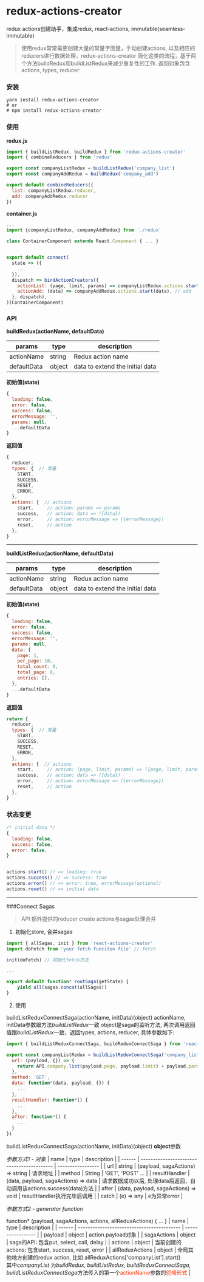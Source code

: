 # redux-actions-creator
redux actions创建助手，集成redux, react-actions, immutable(seamless-immutable)

> 使用redux常常需要创建大量的常量字面量，手动创建actions, 以及相应的reducers进行数据处理，redux-actions-creator
简化这类的流程，基于两个方法buildRedux和buildListRedux来减少重复性的工作. 返回对象包含actions, types, reducer



### 安装

```terminal
yarn install redux-actions-creator
# or
# npm install redux-actions-creator
```



### 使用
**redux.js**
```javascript
import { buildListRedux, buildRedux } from 'redux-actions-creator'
import { combineReducers } from 'redux'

export const companyListRedux = buildListRedux('company_list')
export const companyAddRedux = buildRedux('company_add')

export default combineReducers({
  list: companyListRedux.reducer,
  add: companyAddRedux.reducer
})

```


**container.js**
```javascript
...
import {companyListRedux, companyAddRedux} from './redux'

class ContainerComponent extends React.Component { ... }


export default connect(
  state => ({
    ...
  }),
  dispatch => bindActionCreators({
    actionList: (page, limit, params) => companyListRedux.actions.start(page, limit, params), // list
    actionAdd: (data) => companyAddRedux.actions.start(data), // add
  }, dispatch),
)(ContainerComponent)

```



### API

**buildRedux(actionName, defaultData)**

| params      | type   | description                     |
| ----------- | ------ | ------------------------------- |
| actionName  | string | Redux action name               |
| defaultData | object | data to extend the initial data |


**初始值(state)**

```javascript
{
  loading: false,
  error: false,
  success: false,
  errorMessage: '',
  params: null,
  ...defaultData
}
```

**返回值**

```javascript
{
  reducer, 
  types: {  // 常量
    START,
    SUCCESS,
    RESET,
    ERROR,
  },
  actions: {  // actions
    start,     // action: params => params
    success,   // action: data => ({data})
    error,     // action: errorMessage => ({errorMessage})
    reset,     // action
  },
}
```



---

**buildListRedux(actionName, defaultData)**

| params      | type   | description                     |
| ----------- | ------ | ------------------------------- |
| actionName  | string | Redux action name               |
| defaultData | object | data to extend the initial data |


**初始值(state)**

```javascript
{
  loading: false,
  error: false,
  success: false,
  errorMessage: '',
  params: null,
  data: {
    page: 1,
    per_page: 10,
    total_count: 0,
    total_page: 0,
    entries: [],
  },
  ...defaultData
}
```


**返回值**

```javascript
return {
  reducer, 
  types: {  // 常量
    START,
    SUCCESS,
    RESET,
    ERROR,
  },
  actions: {  // actions
    start,     // action: (page, limit, params) => ({page, limit, params})
    success,   // action: data => ({data})
    error,     // action: errorMessage => ({errorMessage})
    reset,     // action
  },
}
```



### 状态变更
```javascript
/* initial data */
{
  loading: false,
  success: false,
  error: false,
}


actions.start() // => loading: true 
actions.success() // => success: true
actions.error() // => error: true, errorMessage(optional)
actions.reset() // => initial data

```

---

###Connect Sagas
>API 额外提供的reducer create actions与sagas处理合并

1. 初始化store, 合并sagas

```javascript
import { allSagas, init } from 'react-actions-creator'
import doFetch from 'your fetch funciton file' // fetch

init(doFetch) // 初始化fetch方法

...

export default function* rootSaga(getState) {
    yield all(sagas.concat(allSagas))
}

```

2. 使用

buildListReduxConnectSaga(actionName, initData)(object)
actionName, initData参数跟方法*buildListRedux*一致
object是saga的监听方法, 两次调用返回值跟*buildListRedux*一致，返回types, actions, reducer, 具体参数如下:


```javascript
import { buildListReduxConnectSaga, buildReduxConnectSaga } from 'react-actions-creator'

export const companyListRedux = buildListReduxConnectSaga('company_list', {})({
  url: (payload, {}) => {
    return API.company.list(payload.page, payload.limit) + payload.params
  },
  method: 'GET',
  data: function*(data, payload, {}) {
    ...
  },
  resultHandler: function*() {
    ...
  },
  after: function*() {
    ...
  }
})
```

buildListReduxConnectSaga(actionName, initData)(object) **object**参数

*参数方式1 - 对象*
| name   | type                                       | description       |
| ------ | ------------------------------------------ | ----------------- |
| url    | string \| (payload, sagaActions) => string | 请求地址          |
| method | String                                     | 'GET', 'POST' ... |
| resultHandler | (data, payload, sagaActions) => data | 请求数据成功以后, 处理data后返回，自动调用该actions.success(data)方法 |
| after | (data, payload, sagaActions) => void | resultHandler执行完毕后调用 |
| catch | (e) => any                           | e为异常error |



*参数方式2 - generator function*

function* (payload, sagaActions, actions, allReduxActions) { ... }
| name   | type                                       | description       |
| ------ | ------------------------------------------ | ----------------- |
| payload  | object | action.payload对象     |
| sagaActions | object | saga的API: 包含put, select, call, delay |
| actions |  object | 当前创建的actions: 包含start, success, reset, error |
| allReduxActions | object  | 全局其他地方创建的redux action, 比如 allReduxActions['companyList'].start()<br />其中*companyList* 为*buildRedux, buildListRedux, buildReduxConnectSaga, buildListReduxConnectSaga*方法传入的第一个<font color=#f30>actionName</font>参数的<font color=#f30>驼峰形式</font> |

